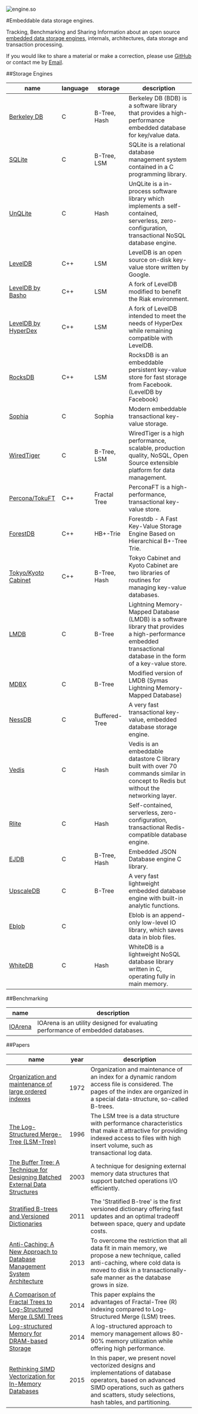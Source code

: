 
![engine.so](http://engine.so/logo.svg)

#Embeddable data storage engines.

Tracking, Benchmarking and Sharing Information about an open source [embedded data storage engines](https://en.wikipedia.org/wiki/Embedded_database),
internals, architectures, data storage and transaction processing.

If you would like to share a material or make a correction, please use [GitHub](http://github.com/pmwkaa/engine.so) or contact me
by [Email](mailto:pmwkaa@gmail.com).

##Storage Engines

| name | language | storage | description |
|---|---|---|---|
| [Berkeley DB](http://www.oracle.com/technetwork/database/database-technologies/berkeleydb/overview/index.html) | C | B-Tree, Hash | Berkeley DB (BDB) is a software library that provides a high-performance embedded database for key/value data. |
| [SQLite](https://sqlite.org/) | C | B-Tree, LSM | SQLite is a relational database management system contained in a C programming library. |
| [UnQLite](http://unqlite.org/) | C | Hash | UnQLite is a in-process software library which implements a self-contained, serverless, zero-configuration, transactional NoSQL database engine. |
| [LevelDB](https://github.com/google/leveldb) | C++ | LSM | LevelDB is an open source on-disk key-value store written by Google. |
| [LevelDB by Basho](https://github.com/basho/leveldb) | C++ | LSM | A fork of LevelDB modified to benefit the Riak environment. |
| [LevelDB by HyperDex](https://github.com/rescrv/HyperLevelDB) | C++ | LSM | A fork of LevelDB intended to meet the needs of HyperDex while remaining compatible with LevelDB. |
| [RocksDB](https://rocksdb.org) | C++ | LSM | RocksDB is an embeddable persistent key-value store for fast storage from Facebook. (LevelDB by Facebook) |
| [Sophia](http://sphia.org) | C | Sophia | Modern embeddable transactional key-value storage. |
| [WiredTiger](http://wiredtiger.com) | C | B-Tree, LSM | WiredTiger is a high performance, scalable, production quality, NoSQL, Open Source extensible platform for data management. |
| [Percona/TokuFT](https://github.com/percona/perconaft) | C++ | Fractal Tree | PerconaFT is a high-performance, transactional key-value store. |
| [ForestDB](https://github.com/couchbase/forestdb) | C++ | HB+-Trie | Forestdb - A Fast Key-Value Storage Engine Based on Hierarchical B+-Tree Trie. |
| [Tokyo/Kyoto Cabinet](http://fallabs.com/kyotocabinet/) | C++ | B-Tree, Hash | Tokyo Cabinet and Kyoto Cabinet are two libraries of routines for managing key-value databases. |
| [LMDB](http://symas.com/mdb) | C | B-Tree | Lightning Memory-Mapped Database (LMDB) is a software library that provides a high-performance embedded transactional database in the form of a key-value store. |
| [MDBX](https://github.com/ReOpen/libmdbx) | C | B-Tree | Modified version of LMDB (Symas Lightning Memory-Mapped Database) |
| [NessDB](https://github.com/bohutang/nessdb) | C | Buffered-Tree | A very fast transactional key-value, embedded database storage engine. |
| [Vedis](http://vedis.symisc.net/) | C | Hash | Vedis is an embeddable datastore C library built with over 70 commands similar in concept to Redis but without the networking layer. |
| [Rlite](https://github.com/seppo0010/rlite) | C | Hash | Self-contained, serverless, zero-configuration, transactional Redis-compatible database engine. |
| [EJDB](http://ejdb.org) | C | B-Tree, Hash | Embedded JSON Database engine C library. |
| [UpscaleDB](http://upscaledb.org) | C | B-Tree | A very fast lightweight embedded database engine with built-in analytic functions. |
| [Eblob](http://reverbrain.com/eblob/) | C | | Eblob is an append-only low-level IO library, which saves data in blob files. |
| [WhiteDB](http://whitedb.org) | C | Hash | WhiteDB is a lightweight NoSQL database library written in C, operating fully in main memory. |

##Benchmarking

| name | description |
|---|---|
| [IOArena](http://github.com/pmwkaa/ioarena.git) | IOArena is an utility designed for evaluating performance of embedded databases. |

##Papers

| name | year | description |
|---|---|---|
| [Organization and maintenance of large ordered indexes](http://www.minet.uni-jena.de/dbis/lehre/ws2005/dbs1/Bayer_hist.pdf) | 1972 | Organization and maintenance of an index for a dynamic random access file is considered. The pages of the index are organized in a special data-structure, so-called B-trees. |
| [The Log-Structured Merge-Tree (LSM-Tree)](http://www.cs.umb.edu/~poneil/lsmtree.pdf) | 1996 | The LSM tree is a data structure with performance characteristics that make it attractive for providing indexed access to files with high insert volume, such as transactional log data. |
| [The Buffer Tree: A Technique for Designing Batched External Data Structures](http://cs.au.dk/~large/Papers/bufferalgo.pdf) | 2003 | A technique for designing external memory data structures that support batched operations I/O efficiently. |
| [Stratified B-trees and Versioned Dictionaries](https://www.usenix.org/legacy/event/hotstorage11/tech/final_files/Twigg.pdf) | 2011 | The 'Stratified B-tree' is the first versioned dictionary offering fast updates and an optimal tradeoff between space, query and update costs. |
| [Anti-Caching: A New Approach to Database Management System Architecture](http://www.vldb.org/pvldb/vol6/p1942-debrabant.pdf) | 2013 | To overcome the restriction that all data fit in main memory, we propose a new technique, called anti-caching, where cold data is moved to disk in a transactionally-safe manner as the database grows in size. |
| [A Comparison of Fractal Trees to Log-Structured Merge (LSM) Trees](http://insideanalysis.com/wp-content/uploads/2014/08/Tokutek_lsm-vs-fractal.pdf) | 2014 | This paper explains the advantages of Fractal-Tree (R) indexing compared to Log-Structured Merge (LSM) trees. |
| [Log-structured Memory for DRAM-based Storage](https://www.usenix.org/system/files/conference/fast14/fast14-paper_rumble.pdf) | 2014 | A log-structured approach to memory management allows 80-90% memory utilization while offering high performance. |
| [Rethinking SIMD Vectorization for In-Memory Databases](http://www.cs.columbia.edu/~orestis/sigmod15.pdf) | 2015 | In this paper, we present novel vectorized designs and implementations of database operators, based on advanced SIMD operations, such as gathers and scatters, study selections, hash tables, and partitioning. |
